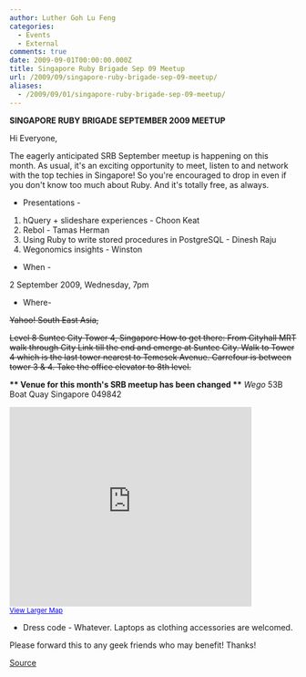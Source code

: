 ```yaml
---
author: Luther Goh Lu Feng
categories:
  - Events
  - External
comments: true
date: 2009-09-01T00:00:00.000Z
title: Singapore Ruby Brigade Sep 09 Meetup
url: /2009/09/singapore-ruby-brigade-sep-09-meetup/
aliases:
  - /2009/09/01/singapore-ruby-brigade-sep-09-meetup/
---
```


<strong>SINGAPORE RUBY BRIGADE SEPTEMBER 2009 MEETUP</strong>

Hi Everyone,

The eagerly anticipated SRB September meetup is happening on this month. As usual, it's an exciting opportunity to meet, listen to and network with the top techies in Singapore! So you're encouraged to drop in even if you don't know too much about Ruby. And it's totally free, as always.

- Presentations -

1. hQuery + slideshare experiences - Choon Keat
2. Rebol - Tamas Herman
3. Using Ruby to write stored procedures in PostgreSQL - Dinesh Raju
4. Wegonomics insights - Winston

- When -

2 September 2009, Wednesday, 7pm

- Where-

<span style="text-decoration: line-through;">Yahoo! South East Asia,</span>

<span style="text-decoration: line-through;">Level 8
Suntec City Tower 4,
Singapore
How to get there: From Cityhall MRT walk through City Link till the end and emerge at Suntec City. Walk to Tower 4 which is the last tower nearest to Temesek Avenue. Carrefour is between tower 3 &amp; 4. Take the office elevator to 8th level.</span>

<strong>** Venue for this month's SRB meetup has been changed **</strong>
*Wego*
53B Boat Quay
Singapore 049842

<iframe width="425" height="350" frameborder="0" scrolling="no" marginheight="0" marginwidth="0" src="http://maps.google.com/maps?f=q&amp;source=s_q&amp;hl=en&amp;geocode=&amp;q=53+boat+quay+singapore&amp;sll=1.28711,103.849427&amp;sspn=0.007766,0.00912&amp;ie=UTF8&amp;ll=1.298679,103.853674&amp;spn=0.008034,0.00912&amp;z=14&amp;iwloc=A&amp;output=embed"></iframe><br /><small><a href="http://maps.google.com/maps?f=q&amp;source=embed&amp;hl=en&amp;geocode=&amp;q=53+boat+quay+singapore&amp;sll=1.28711,103.849427&amp;sspn=0.007766,0.00912&amp;ie=UTF8&amp;ll=1.298679,103.853674&amp;spn=0.008034,0.00912&amp;z=14&amp;iwloc=A" style="color:#0000FF;text-align:left">View Larger Map</a></small>

- Dress code -
Whatever. Laptops as clothing accessories are welcomed.

Please forward this to any geek friends who may benefit! Thanks!

<a href="http://singaporerubybrigade.pbworks.com/FrontPage">Source</a>

